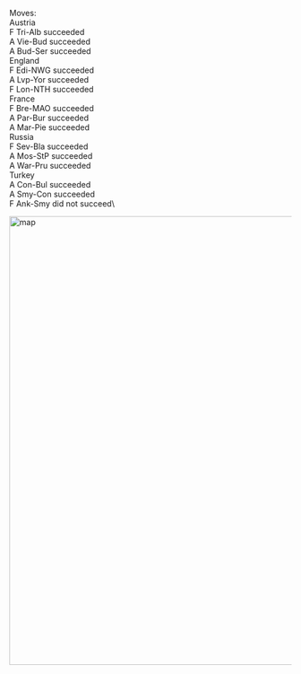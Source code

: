 Moves:\
Austria\
F Tri-Alb succeeded\
A Vie-Bud succeeded\
A Bud-Ser succeeded\
England\
F Edi-NWG succeeded\
A Lvp-Yor succeeded\
F Lon-NTH succeeded\
France\
F Bre-MAO succeeded\
A Par-Bur succeeded\
A Mar-Pie succeeded\
Russia\
F Sev-Bla succeeded\
A Mos-StP succeeded\
A War-Pru succeeded\
Turkey\
A Con-Bul succeeded\
A Smy-Con succeeded\
F Ank-Smy did not succeed\

<img src="diplomacySpring1901.png" alt="map" height="800" width="1005"/>
